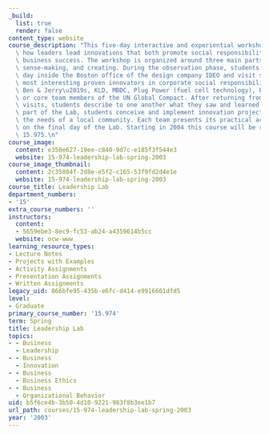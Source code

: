 ```yaml
---
_build:
  list: true
  render: false
content_type: website
course_description: "This five-day interactive and experiential workshop focuses on\
  \ how leaders lead innovations that both promote social responsibility and produce\
  \ business success. The workshop is organized around three main parts: observation,\
  \ sense-making, and creating. During the observation phase, students spend a full\
  \ day inside the Boston office of the design company IDEO and visit some of the\
  \ most interesting proven innovators in corporate social responsibility such as\
  \ Ben & Jerry\u2019s, KLD, MBDC, Plug Power (fuel cell technology), PwC, Schlumberger,\
  \ or core team members of the UN Global Compact. After returning from their company\
  \ visits, students describe to one another what they saw and learned.\_In the final\
  \ part of the Lab, students conceive and implement innovation projects that serve\
  \ the needs of a local community. Each team presents its practical accomplishments\
  \ on the final day of the Lab. Starting in 2004 this course will be renumbered as\
  \ 15.975.\n"
course_image:
  content: e350e627-19ee-c840-9d7c-e185f3f544e3
  website: 15-974-leadership-lab-spring-2003
course_image_thumbnail:
  content: 2c35884f-2d8e-e5f2-c165-53f9fd2d4e1e
  website: 15-974-leadership-lab-spring-2003
course_title: Leadership Lab
department_numbers:
- '15'
extra_course_numbers: ''
instructors:
  content:
  - 5659ebe3-8ec9-fc53-ab24-a4359614b5cc
  website: ocw-www
learning_resource_types:
- Lecture Notes
- Projects with Examples
- Activity Assignments
- Presentation Assignments
- Written Assignments
legacy_uid: 866bfe95-435b-e6fc-d414-e9916601dfd5
level:
- Graduate
primary_course_number: '15.974'
term: Spring
title: Leadership Lab
topics:
- - Business
  - Leadership
- - Business
  - Innovation
- - Business
  - Business Ethics
- - Business
  - Organizational Behavior
uid: b5f6ce4b-3b50-4d10-9221-983f8b3ee1b7
url_path: courses/15-974-leadership-lab-spring-2003
year: '2003'
---
```

